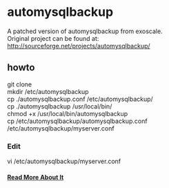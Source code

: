 # automysqlbackup
A patched version of automysqlbackup from exoscale.  
Original project can be found at: <http://sourceforge.net/projects/automysqlbackup/>

## howto
git clone  
mkdir /etc/automysqlbackup  
cp ./automysqlbackup.conf /etc/automysqlbackup/  
cp ./automysqlbackup /usr/local/bin/  
chmod +x /usr/local/bin/automysqlbackup  
cp /etc/automysqlbackup/automysqlbackup.conf /etc/automysqlbackup/myserver.conf  

### Edit
vi /etc/automysqlbackup/myserver.conf  

#### [Read More About It](https://github.com/jodumont/automysqlbackup/wiki/README)
